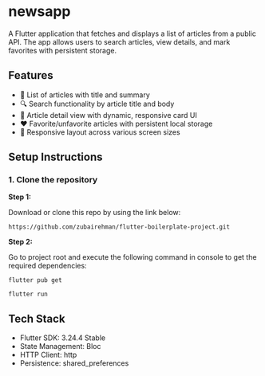 # newsapp


A Flutter application that fetches and displays a list of articles from a public API. The app allows users to search articles, view details, and mark favorites with persistent storage.

## Features

- 📰 List of articles with title and summary
- 🔍 Search functionality by article title and body
- 📄 Article detail view with dynamic, responsive card UI
- ❤️ Favorite/unfavorite articles with persistent local storage
- 📱 Responsive layout across various screen sizes

## Setup Instructions

### 1. Clone the repository

**Step 1:**

Download or clone this repo by using the link below:

```
https://github.com/zubairehman/flutter-boilerplate-project.git
```

**Step 2:**

Go to project root and execute the following command in console to get the required dependencies:

```
flutter pub get 
```

```
flutter run
```


## Tech Stack
- Flutter SDK: 3.24.4 Stable 
- State Management: Bloc
- HTTP Client: http
- Persistence: shared_preferences
